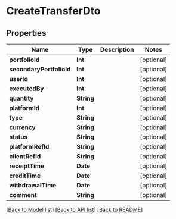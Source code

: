 # CreateTransferDto

## Properties
Name | Type | Description | Notes
------------ | ------------- | ------------- | -------------
**portfolioId** | **Int** |  | [optional] 
**secondaryPortfolioId** | **Int** |  | [optional] 
**userId** | **Int** |  | [optional] 
**executedBy** | **Int** |  | [optional] 
**quantity** | **String** |  | [optional] 
**platformId** | **Int** |  | [optional] 
**type** | **String** |  | [optional] 
**currency** | **String** |  | [optional] 
**status** | **String** |  | [optional] 
**platformRefId** | **String** |  | [optional] 
**clientRefId** | **String** |  | [optional] 
**receiptTime** | **Date** |  | [optional] 
**creditTime** | **Date** |  | [optional] 
**withdrawalTime** | **Date** |  | [optional] 
**comment** | **String** |  | [optional] 

[[Back to Model list]](../README.md#documentation-for-models) [[Back to API list]](../README.md#documentation-for-api-endpoints) [[Back to README]](../README.md)


